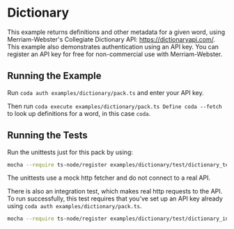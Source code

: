 # Dictionary

This example returns definitions and other metadata for a given word, using Merriam-Webster's
Collegiate Dictionary API: https://dictionaryapi.com/. This example also demonstrates
authentication using an API key. You can register an API key for free for non-commercial use
with Merriam-Webster.

## Running the Example

Run `coda auth examples/dictionary/pack.ts` and enter your API key.

Then run `coda execute examples/dictionary/pack.ts Define coda --fetch` to look
up definitions for a word, in this case `coda`.

## Running the Tests

Run the unittests just for this pack by using:

```bash
mocha --require ts-node/register examples/dictionary/test/dictionary_test.ts
```

The unittests use a mock http fetcher and do not connect to a real API.

There is also an integration test, which makes real http requests to the API.
To run successfully, this test requires that you've set up an API key already
using `coda auth examples/dictionary/pack.ts`.

```bash
mocha --require ts-node/register examples/dictionary/test/dictionary_integration.ts
```
